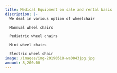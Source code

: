 ```yaml
---
title: Medical Equipment on sale and rental basis
discription: |-
  We deal in various option of wheelchair

  Mannual wheel chairs

  Pediatric wheel chairs

  Mini wheel chairs

  Electric wheel chair
image: /images/img-20190518-wa0043jpg.jpg
amount: 8,200.00
---
```

